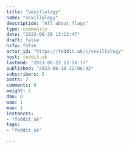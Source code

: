 ```yaml
---
title: "Vexillology" 
name: "vexillology"
description: "All about flags"
type: community
date: "2023-06-30 13:13:47"
draft: false
nsfw: false
actor_id: "https://feddit.uk/c/vexillology"
host: feddit.uk
lastmod: "2023-06-22 12:26:17"
published: "2023-06-18 22:08:42"
subscribers: 5
posts: 2
comments: 0
weight: 2
dau: 0
wau: 1
mau: 1
instances:
- "feddit_uk"
tags: 
- "feddit_uk"

---
```

